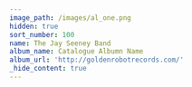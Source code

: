 ```yaml
---
image_path: /images/al_one.png
hidden: true
sort_number: 100
name: The Jay Seeney Band
album_name: Catalogue Albumn Name
album_url: 'http://goldenrobotrecords.com/'
_hide_content: true
---
```

